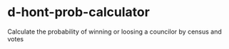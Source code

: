 # d-hont-prob-calculator
Calculate the probability of winning or loosing a councilor by census and votes
